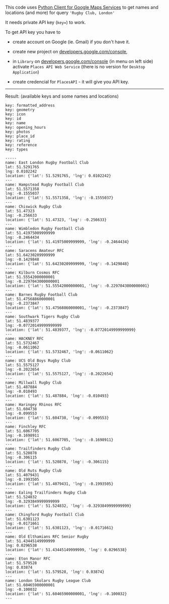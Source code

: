 This code uses [Python Client for Google Maps Services](https://github.com/googlemaps/google-maps-services-python) to get names and locations (and more) for query `'Rugby Club, London'`

It needs private API key (`key=`) to work. 

To get API key you have to 

- create account on Google (ie. Gmail) if you don't have it.

- create new project on [developers.google.com/console](https://developers.google.com/console), 

- in `Library` on [developers.google.com/console](https://developers.google.com/console) (in menu on left side) activate `Places API Web Service` 
  (there is no version for `Desktop Application`) 

- create credencial for `PlacesAPI` - it will give you API key.

---

Result: (available keys and some names and locations)

    key: formatted_address
    key: geometry
    key: icon
    key: id
    key: name
    key: opening_hours
    key: photos
    key: place_id
    key: rating
    key: reference
    key: types

    -----
    name: East London Rugby Football Club
    lat: 51.5291765
    lng: 0.0102242
    location: {'lat': 51.5291765, 'lng': 0.0102242}
    ---
    name: Hampstead Rugby Football Club
    lat: 51.5571358
    lng: -0.1555037
    location: {'lat': 51.5571358, 'lng': -0.1555037}
    ---
    name: Chiswick Rugby Club
    lat: 51.47323
    lng: -0.256633
    location: {'lat': 51.47323, 'lng': -0.256633}
    ---
    name: Wimbledon Rugby Football Club
    lat: 51.41975009999999
    lng: -0.2464434
    location: {'lat': 51.41975009999999, 'lng': -0.2464434}
    ---
    name: Saracens Amateur RFC
    lat: 51.64230209999999
    lng: -0.1429848
    location: {'lat': 51.64230209999999, 'lng': -0.1429848}
    ---
    name: Kilburn Cosmos RFC
    lat: 51.55542000000001
    lng: -0.2297043000000001
    location: {'lat': 51.55542000000001, 'lng': -0.2297043000000001}
    ---
    name: Barnes Rugby Football Club
    lat: 51.47568860000001
    lng: -0.2373847
    location: {'lat': 51.47568860000001, 'lng': -0.2373847}
    ---
    name: Southwark Tigers Rugby Club
    lat: 51.4839377
    lng: -0.07720149999999999
    location: {'lat': 51.4839377, 'lng': -0.07720149999999999}
    ---
    name: HACKNEY RFC
    lat: 51.5732467
    lng: -0.0611062
    location: {'lat': 51.5732467, 'lng': -0.0611062}
    ---
    name: UCS Old Boys Rugby Club
    lat: 51.5575127
    lng: -0.2022654
    location: {'lat': 51.5575127, 'lng': -0.2022654}
    ---
    name: Millwall Rugby Club
    lat: 51.487884
    lng: -0.010493
    location: {'lat': 51.487884, 'lng': -0.010493}
    ---
    name: Haringey Rhinos RFC
    lat: 51.604738
    lng: -0.099553
    location: {'lat': 51.604738, 'lng': -0.099553}
    ---
    name: Finchley RFC
    lat: 51.6067705
    lng: -0.1698911
    location: {'lat': 51.6067705, 'lng': -0.1698911}
    ---
    name: Trailfinders Rugby Club
    lat: 51.520878
    lng: -0.306115
    location: {'lat': 51.520878, 'lng': -0.306115}
    ---
    name: Old Ruts Rugby Club
    lat: 51.4079431
    lng: -0.1993505
    location: {'lat': 51.4079431, 'lng': -0.1993505}
    ---
    name: Ealing Trailfinders Rugby Club
    lat: 51.524832
    lng: -0.3293849999999999
    location: {'lat': 51.524832, 'lng': -0.3293849999999999}
    ---
    name: Chingford Rugby Football Club
    lat: 51.6301123
    lng: -0.0171661
    location: {'lat': 51.6301123, 'lng': -0.0171661}
    ---
    name: Old Elthamians RFC Senior Rugby
    lat: 51.43445149999999
    lng: 0.0296538
    location: {'lat': 51.43445149999999, 'lng': 0.0296538}
    ---
    name: Eton Manor RFC
    lat: 51.579528
    lng: 0.03874
    location: {'lat': 51.579528, 'lng': 0.03874}
    ---
    name: London Skolars Rugby League Club
    lat: 51.60465900000001
    lng: -0.100032
    location: {'lat': 51.60465900000001, 'lng': -0.100032}
    ---
